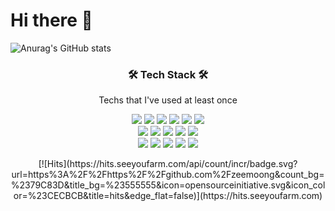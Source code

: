 # Hi there 👋


![Anurag's GitHub stats](https://github-readme-stats.vercel.app/api?username=zeemoong&show_icons=true&theme=vue)

<h3 align="center">🛠 Tech Stack 🛠</h3>
<p align="center"> Techs that I've used at least once </p>

<p align="center">
  <img src="https://img.shields.io/badge/Java-007396?style=flat-square&logo=Java&logoColor=white"/></a>
  <img src="https://img.shields.io/badge/Javascript-ffb13b?style=flat-square&logo=javascript&logoColor=white"/></a>
  <img src="https://img.shields.io/badge/jQuery-005571?style=flat-square&logo=jQuery&logoColor=white"/></a>
  <img src="https://img.shields.io/badge/C-A8B9CC?style=flat-square&logo=C&logoColor=white"/></a>
  <img src="https://img.shields.io/badge/C++-00599C?style=flat-square&logo=C%2B%2B&logoColor=white"/></a>
  <img src="https://img.shields.io/badge/Python-3766AB?style=flat-square&logo=Python&logoColor=white"/></a>
  <br>
  <img src="https://img.shields.io/badge/Spring-6DB33F?style=flat-square&logo=Spring&logoColor=white"/></a>
  <img src="https://img.shields.io/badge/SpringBoot-6DB33F?style=flat-square&logo=Spring Boot&logoColor=white"/></a>
  <img src="https://img.shields.io/badge/Hibernate-yellowgreen?style=flat-square&logo=Hibernate&logoColor=white"/></a>
  <img src="https://img.shields.io/badge/Oracle SQL-DB3552?style=flat-square&logo=Oracle&logoColor=white"/></a>
  <img src="https://img.shields.io/badge/Mysql-E6B91E?style=flat-square&logo=MySql&logoColor=white"/></a>
  <br>
  <img src="https://img.shields.io/badge/Git-333664?style=flat-square&logo=Git&logoColor=white"/></a> 
  <img src="https://img.shields.io/badge/GitHub-333664?style=flat-square&logo=GitHub&logoColor=white"/></a>
  <img src="https://img.shields.io/badge/GitKraken-333664?style=flat-square&logo=GitKraken&logoColor=white"/></a>
  <img src="https://img.shields.io/badge/Eclipse-blueviolet?style=flat-square&logo=Eclipse IDE&logoColor=white"/></a>
  <img src="https://img.shields.io/badge/IntelliJ-333664?style=flat-square&logo=IntelliJ IDEA&logoColor=white"/></a>
</p>

<div align=center>
[![Hits](https://hits.seeyoufarm.com/api/count/incr/badge.svg?url=https%3A%2F%2Fhttps%2F%2Fgithub.com%2Fzeemoong&count_bg=%2379C83D&title_bg=%23555555&icon=opensourceinitiative.svg&icon_color=%23CECBCB&title=hits&edge_flat=false)](https://hits.seeyoufarm.com)
</div>
